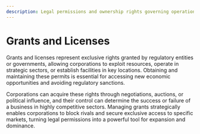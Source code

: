 ```yaml
---
description: Legal permissions and ownership rights governing operations.
---
```


# Grants and Licenses

Grants and licenses represent exclusive rights granted by regulatory entities or governments, allowing corporations to exploit resources, operate in strategic sectors, or establish facilities in key locations. Obtaining and maintaining these permits is essential for accessing new economic opportunities and avoiding regulatory sanctions.

Corporations can acquire these rights through negotiations, auctions, or political influence, and their control can determine the success or failure of a business in highly competitive sectors. Managing grants strategically enables corporations to block rivals and secure exclusive access to specific markets, turning legal permissions into a powerful tool for expansion and dominance.